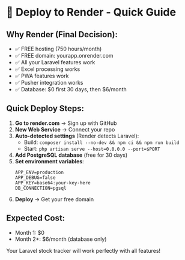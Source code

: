 # 🚀 Deploy to Render - Quick Guide

## Why Render (Final Decision):
- ✅ FREE hosting (750 hours/month)
- ✅ FREE domain: yourapp.onrender.com  
- ✅ All your Laravel features work
- ✅ Excel processing works
- ✅ PWA features work
- ✅ Pusher integration works
- ✅ Database: $0 first 30 days, then $6/month

## Quick Deploy Steps:

1. **Go to render.com** → Sign up with GitHub
2. **New Web Service** → Connect your repo
3. **Auto-detected settings** (Render detects Laravel):
   - Build: `composer install --no-dev && npm ci && npm run build`
   - Start: `php artisan serve --host=0.0.0.0 --port=$PORT`
4. **Add PostgreSQL database** (free for 30 days)
5. **Set environment variables**:
   ```
   APP_ENV=production
   APP_DEBUG=false
   APP_KEY=base64:your-key-here
   DB_CONNECTION=pgsql
   ```
6. **Deploy** → Get your free domain

## Expected Cost:
- Month 1: $0
- Month 2+: $6/month (database only)

Your Laravel stock tracker will work perfectly with all features!
